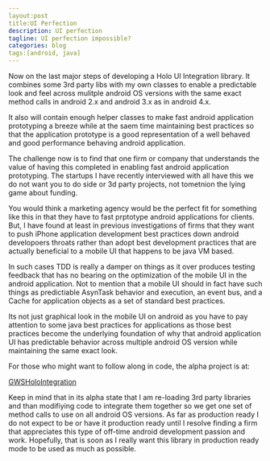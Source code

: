 ```yaml
---
layout:post
title:UI Perfection
description: UI perfection 
tagline: UI perfection impossible?
categories: blog
tags:[android, java]
---
```


Now on the last major steps of developing a Holo UI Integration library.
It combines some 3rd party libs with my own classes to enable a predictable 
look and feel across mulitple android OS versions with the same exact 
method calls in android 2.x and android 3.x as in android 4.x.

It also will contain enough helper classes to make fast android application 
prototyping a breeze while at the saem time maintaining best practices so that 
the application prototype is a good representation of a well behaved and good 
performance behaving android application.

The challenge now is to find that one firm or company that understands the value 
of having this completed in enabling fast android application prototyping. The 
startups I have recently interviewed with all have this we do not want you to do side or 
3d party projects, not tometnion the lying game about funding.

You would think a marketing agency would be the perfect fit for something like this in 
that they have to fast prptotype android applications for clients. But, I have found at 
least in previous investigations of firms that they want to push iPhone 
application development best practices down android developoers throats rather than 
adopt best development practices that are actually beneficial to a mobile UI that 
happens to be java VM based.

In such cases TDD is really a damper on things as it over produces testing  feedback that 
has no bearing on the optimization of the mobile UI in the android application.
Not to mention that a mobile UI should in fact have such things as predictiable 
AsynTask behavior and execution, an event bus, and a Cache for application objects 
as a set of standard best practices.

Its not just graphical look in the mobile UI on android as you have to pay attention 
to some java best practices for applications as those best practices become the underlying 
foundation of why that android application UI has predictable behavior across multiple 
android OS version while maintaining the same exact look.

For those who might want to follow along in code, the alpha project is at:

[GWSHoloIntegration]('https://bitbucket.org/fredgrott/gwsholointegration')

Keep in mind that in its alpha state that I am re-loading 3rd party libraries and 
than modifiying code to integrate them together so we get one set of method calls to 
use on all android OS versions. As far as production ready I do not expect to be 
or have it production ready until I resolve finding a firm that appreciates this 
type of off-time android development passion and work. Hopefully, that is soon as 
I really want this library in production ready mode to be used as much as possible.



